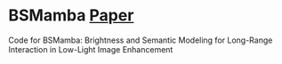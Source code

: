 # BSMamba [Paper](https://arxiv.org/abs/2506.18346)
Code for BSMamba: Brightness and Semantic Modeling for Long-Range Interaction in Low-Light Image Enhancement
